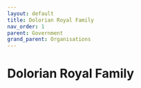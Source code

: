 ```yaml
---
layout: default
title: Dolorian Royal Family
nav_order: 1
parent: Government
grand_parent: Organisations
---
```


# Dolorian Royal Family